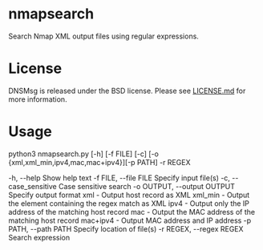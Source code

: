 # nmapsearch
Search Nmap XML output files using regular expressions.

# License
DNSMsg is released under the BSD license. Please see [LICENSE.md](https://github.com/canidorichard/DNSMsg/blob/master/LICENSE.md) for more information.

# Usage
python3 nmapsearch.py [-h] [-f FILE] [-c] [-o {xml,xml_min,ipv4,mac,mac+ipv4}][-p PATH] -r REGEX

  -h, --help                  Show help text
  -f FILE, --file FILE        Specify input file(s)
  -c, --case_sensitive        Case sensitive search
  -o OUTPUT, --output OUTPUT  Specify output format
                              xml      - Output host record as XML
                              xml_min  - Output the element containing the regex match as XML
                              ipv4     - Output only the IP address of the matching host record
                              mac      - Output the MAC address of the matching host record
                              mac+ipv4 - Output MAC address and IP address 
  -p PATH, --path PATH        Specify location of file(s)
  -r REGEX, --regex REGEX     Search expression
                      
